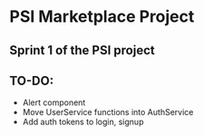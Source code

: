 # PSI Marketplace Project
## Sprint 1 of the PSI project

## TO-DO:
- Alert component
- Move UserService functions into AuthService  
- Add auth tokens to login, signup
